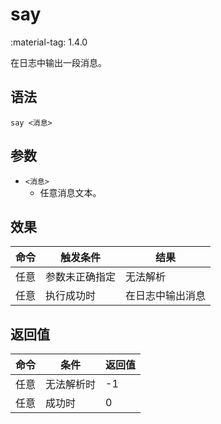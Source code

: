 # say

<span class="feature-tag" title="最早可用版本" markdown>
    <span class="icon">:material-tag:</span>
    <span class="text">1.4.0</span>
</span>

在日志中输出一段消息。

## 语法

`say <消息>`

## 参数

- `<消息>`
    - 任意消息文本。

## 效果

| 命令 | 触发条件 | 结果 |
| - | - | - |
| 任意 | 参数未正确指定 | 无法解析 |
| 任意 | 执行成功时 | 在日志中输出消息 |

## 返回值

| 命令 | 条件 | 返回值 |
| - | - | - |
| 任意 | 无法解析时 | -1 |
| 任意 | 成功时 | 0 |